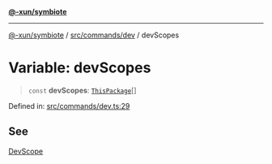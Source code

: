 [**@-xun/symbiote**](../../../../README.md)

***

[@-xun/symbiote](../../../../README.md) / [src/commands/dev](../README.md) / devScopes

# Variable: devScopes

> `const` **devScopes**: [`ThisPackage`](../../../configure/enumerations/ThisPackageGlobalScope.md#thispackage)[]

Defined in: [src/commands/dev.ts:29](https://github.com/Xunnamius/symbiote/blob/5a6b8fdd6bad1753f065e8a0fabc20b629cd4120/src/commands/dev.ts#L29)

## See

[DevScope](../../../configure/enumerations/ThisPackageGlobalScope.md)
